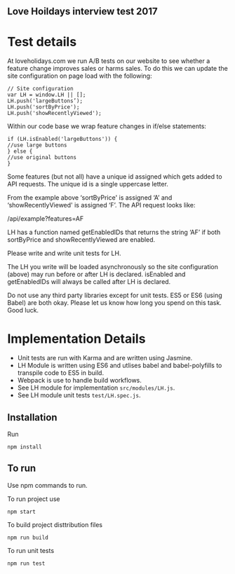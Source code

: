 Love Hoildays interview test 2017
----

# Test details

At loveholidays.com we run A/B tests on our website to see whether a feature change improves sales or harms sales. To do this we can update the site configuration on page load with the following: 

```
// Site configuration
var LH = window.LH || [];
LH.push('largeButtons’);
LH.push('sortByPrice');
LH.push('showRecentlyViewed');
```

Within our code base we wrap feature changes in if/else statements:
```
if (LH.isEnabled('largeButtons')) {
//use large buttons
} else {
//use original buttons
}
```

Some features (but not all) have a unique id assigned which gets added to API requests. The unique id is a single uppercase letter.

From the example above ‘sortByPrice' is assigned ‘A’ and ‘showRecentlyViewed' is assigned ‘F’. The API request looks like:

/api/example?features=AF

LH has a function named getEnabledIDs that returns the string ‘AF’ if both sortByPrice and showRecentlyViewed are enabled.

Please write and write unit tests for LH.

The LH you write will be loaded asynchronously so the site configuration (above) may run before or after LH is declared. isEnabled and getEnabledIDs will always be called after LH is declared.

Do not use any third party libraries except for unit tests. ES5 or ES6 (using Babel) are both okay. Please let us know how long you spend on this task. Good luck.

# Implementation Details

* Unit tests are run with Karma and are written using Jasmine.
* LH Module is written using ES6 and utlises babel and babel-polyfills to transpile code to ES5 in build.
* Webpack is use to handle build workflows.
* See LH module for implementation ```src/modules/LH.js```.
* See LH module unit tests ```test/LH.spec.js```.

## Installation

Run

```
npm install
```

## To run

Use npm commands to run.

To run project use
```
npm start
```

To build project disttribution files
```
npm run build
```

To run unit tests
```
npm run test
```

